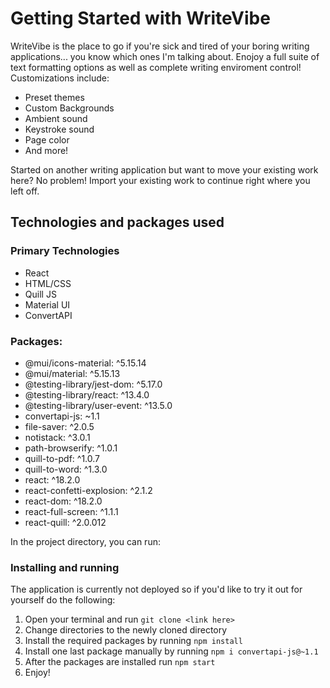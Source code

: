 # Getting Started with WriteVibe

WriteVibe is the place to go if you're sick and tired of your boring writing applications... you know which ones I'm talking about. 
Enojoy a full suite of text formatting options as well as complete writing enviroment control!
Customizations include: 
- Preset themes
- Custom Backgrounds
- Ambient sound
- Keystroke sound
- Page color
- And more!

Started on another writing application but want to move your existing work here? No problem! Import your existing work to continue right where you left off.

## Technologies and packages used
### Primary Technologies
- React
- HTML/CSS
- Quill JS
- Material UI
- ConvertAPI
  
### Packages:
- @mui/icons-material: ^5.15.14
- @mui/material: ^5.15.13
- @testing-library/jest-dom: ^5.17.0
- @testing-library/react: ^13.4.0
- @testing-library/user-event: ^13.5.0
- convertapi-js: ~1.1
- file-saver: ^2.0.5
- notistack: ^3.0.1
- path-browserify: ^1.0.1
- quill-to-pdf: ^1.0.7
- quill-to-word: ^1.3.0
- react: ^18.2.0
- react-confetti-explosion: ^2.1.2
- react-dom: ^18.2.0
- react-full-screen: ^1.1.1
- react-quill: ^2.0.012

In the project directory, you can run:

### Installing and running 

The application is currently not deployed so if you'd like to try it out for yourself do the following:
1. Open your terminal and run `git clone <link here>`
2. Change directories to the newly cloned directory
3. Install the required packages by running `npm install`
4. Install one last package manually by running `npm i convertapi-js@~1.1`
5. After the packages are installed run `npm start`
6. Enjoy!
